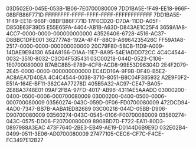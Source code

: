 03D502E0-045E-053B-1B06-7E0700080009
7DD1BA5E-1F49-EE18-966F-08BFB86F771D
FFFFFFFF-FFFF-FFFF-FFFF-FFFFFFFFFFFF
7DD1BA5E-1F49-EE18-966F-08BFB86F771D
17F0CD20-D7DA-11DD-A05F-D850E63F39D5
E55E65FA-4404-AB1B-A63D-D843AE1C25F4
3659A1A8-4CC7-0000-0000-000000000000
43526406-6728-4516-AC37-D8BBC1DFE001
362777A8-192A-4F4F-88C9-A6964235426C
FF59A1A8-2517-0000-0000-000000000000
20C79F80-5BCB-11D9-A009-14DAE9E94130
A54A8166-D1AA-11E7-8A95-54E1ADDD72CC
4C4C4544-0032-3510-8032-C3C04F535431
03C00218-044D-0523-C106-1E0700080009
B7ABC8B5-E789-4CF8-ACD8-99E53D96304D
2E4F2079-2E45-0000-0000-000000000000
EC4DD16A-9F9B-DF40-B5E2-AC8AEA7D40EA
4C4C4544-0038-3710-8051-B8C04F385932
A2E9F0F2-E51A-164E-BF11-382C4A77278D
405B5A32-AC97-CE47-BA05-2E8BA3748E01
09AF2FBA-97FD-4017-AB96-4311AE5AAADD
03000200-0400-0500-0006-000700080009
03000200-0400-0500-0006-000700080009
03560274-043C-059D-0F06-FD0700080009
472DCD94-4AD0-7347-BB7B-AABA1ED82689
03C00218-044D-05BB-D906-D90700080009
03560274-043C-0545-0106-F00700080009
03560274-043C-0575-DD06-F20700080009
8908BD7D-F722-EA11-80D3-0897988A3EAC
473F7640-2BE3-EB49-AE19-D0144D6B9E9D
032E02B4-0499-0511-3E06-AD0700080009
27477105-CEC6-CF7C-F4CE-FC3497E12B27
